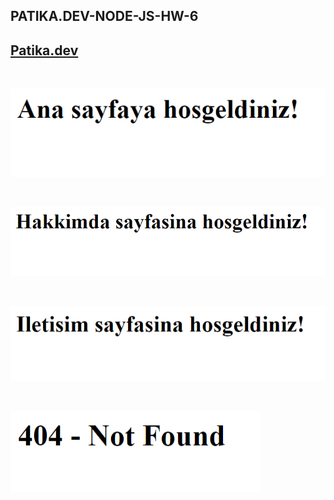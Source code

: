 ## PATIKA.DEV-NODE-JS-HW-6

## [Patika.dev](https://www.patika.dev/tr)

<br>

![](./screenshot/anasayfaSS.png)

<br>

![](./screenshot/hakkimdaSS.png)

<br>

![](./screenshot/iletisimSS.png)

<br>

![](./screenshot/404SS.png)
